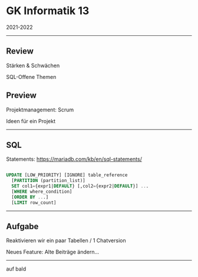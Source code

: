 # GK Informatik 13

2021-2022

---

## Review

Stärken & Schwächen

SQL-Offene Themen

## Preview

Projektmanagement: Scrum

Ideen für ein Projekt

---
   
## SQL

Statements: https://mariadb.com/kb/en/sql-statements/

~~~ SQL

UPDATE [LOW_PRIORITY] [IGNORE] table_reference 
  [PARTITION (partition_list)]
  SET col1={expr1|DEFAULT} [,col2={expr2|DEFAULT}] ...
  [WHERE where_condition]
  [ORDER BY ...]
  [LIMIT row_count]

~~~

---

## Aufgabe

Reaktivieren wir ein paar Tabellen / 1 Chatversion

Neues Feature: Alte Beiträge ändern...

---

auf bald
